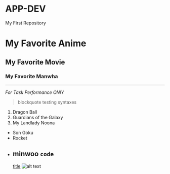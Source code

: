 # APP-DEV
My First Repository
# My Favorite Anime
## My Favorite Movie
### My Favorite Manwha
****
*For Task Performance ONlY*
> blockquote
> testing syntaxes
1. Dragon Ball
2. Guardians of the Galaxy
3. My Landlady Noona
- Son Goku
- Rocket
- minwoo
  `code`
  ---
  [title](https://www.example.com)
  ![alt text](image.jpg) 
